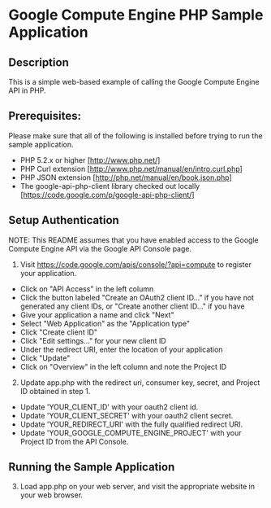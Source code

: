 # Google Compute Engine PHP Sample Application

## Description
This is a simple web-based example of calling the Google Compute Engine API
in PHP.

## Prerequisites:
Please make sure that all of the following is installed before trying to run
the sample application.

- PHP 5.2.x or higher [http://www.php.net/]
- PHP Curl extension [http://www.php.net/manual/en/intro.curl.php]
- PHP JSON extension [http://php.net/manual/en/book.json.php]
- The google-api-php-client library checked out locally
  [https://code.google.com/p/google-api-php-client/] 

## Setup Authentication
NOTE: This README assumes that you have enabled access to the Google Compute
Engine API via the Google API Console page.

1) Visit https://code.google.com/apis/console/?api=compute to register your
application.
- Click on "API Access" in the left column
- Click the button labeled "Create an OAuth2 client ID..." if you have not
generated any client IDs, or "Create another client ID..." if you have
- Give your application a name and click "Next"
- Select "Web Application" as the "Application type"
- Click "Create client ID"
- Click "Edit settings..." for your new client ID
- Under the redirect URI, enter the location of your application
- Click "Update"
- Click on "Overview" in the left column and note the Project ID

2) Update app.php with the redirect uri, consumer key, secret, and Project ID
obtained in step 1.
- Update 'YOUR_CLIENT_ID' with your oauth2 client id.
- Update 'YOUR_CLIENT_SECRET' with your oauth2 client secret.
- Update 'YOUR_REDIRECT_URI' with the fully qualified
redirect URI.
- Update 'YOUR_GOOGLE_COMPUTE_ENGINE_PROJECT' with your Project ID from the 
API Console.

## Running the Sample Application
3) Load app.php on your web server, and visit the appropriate website in
your web browser.
